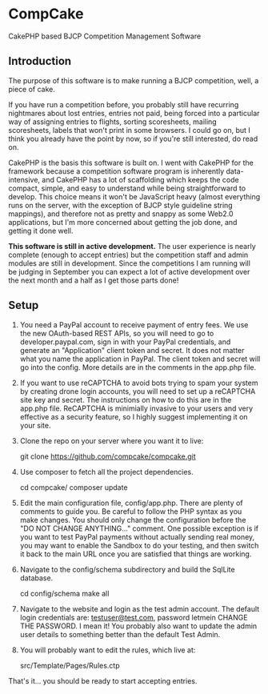 # CompCake
CakePHP based BJCP Competition Management Software

## Introduction

The purpose of this software is to make running a BJCP competition, well, a
piece of cake.

If you have run a competition before, you probably still have recurring
nightmares about lost entries, entries not paid, being forced into a particular
way of assigning entries to flights, sorting scoresheets, mailing scoresheets,
labels that won't print in some browsers. I could go on, but I think you
already have the point by now, so if you're still interested, do read on.

CakePHP is the basis this software is built on. I went with CakePHP for
the framework because a competition software program is inherently
data-intensive, and CakePHP has a lot of scaffolding which keeps the code
compact, simple, and easy to understand while being straightforward to
develop. This choice means it won't be JavaScript heavy (almost everything
runs on the server, with the exception of BJCP style guideline string
mappings), and therefore not as pretty and snappy as some Web2.0 applications,
but I'm more concerned about getting the job done, and getting it done well.

**This software is still in active development.** The user experience is
nearly complete (enough to accept entries) but the competition staff and
admin modules are still in development. Since the competitions I am running
will be judging in September you can expect a lot of active development
over the next month and a half as I get those parts done!

## Setup

1. You need a PayPal account to receive payment of entry fees.  We use the new
OAuth-based REST APIs, so you will need to go to developer.paypal.com, sign in
with your PayPal credentials, and generate an "Application" client token and
secret. It does not matter what you name the application in PayPal. The
client token and secret will go into the config. More details are in the
comments in the app.php file.

2. If you want to use reCAPTCHA to avoid bots trying to spam your system
by creating drone login accounts, you will need to set up a reCAPTCHA
site key and secret. The instructions on how to do this are in the app.php
file. ReCAPTCHA is minimially invasive to your users and very effective as
a security feature, so I highly suggest implementing it on your site.

3. Clone the repo on your server where you want it to live:

	git clone https://github.com/compcake/compcake.git

4. Use composer to fetch all the project dependencies.

	cd compcake/
	composer update

5. Edit the main configuration file, config/app.php. There are plenty of
comments to guide you. Be careful to follow the PHP syntax as you make changes.
You should only change the configuration before the "DO NOT CHANGE ANYTHING..."
comment. One possible exception is if you want to test PayPal payments without
actually sending real money, you may want to enable the Sandbox to do your
testing, and then switch it back to the main URL once you are satisfied that
things are working.

6. Navigate to the config/schema subdirectory and build the SqlLite database.

	cd config/schema
	make all

7. Navigate to the website and login as the test admin account. The default
login credentials are: testuser@test.com, password letmein
CHANGE THE PASSWORD. I mean it! You probably also want to update the admin
user details to something better than the default Test Admin.

8. You will probably want to edit the rules, which live at:

	src/Template/Pages/Rules.ctp

That's it... you should be ready to start accepting entries.

